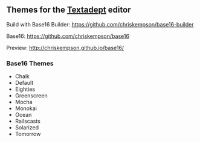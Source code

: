 ## Themes for the [Textadept](http://foicica.com/textadept/) editor

Build with Base16 Builder: <https://github.com/chriskempson/base16-builder>

Base16: <https://github.com/chriskempson/base16>

Preview: <http://chriskempson.github.io/base16/>

### Base16 Themes
- Chalk
- Default
- Eighties
- Greenscreen
- Mocha
- Monokai
- Ocean
- Railscasts
- Solarized
- Tomorrow
